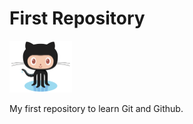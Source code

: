 # First Repository

<img src="github-logo.png" alt="Logo Github" style="width:100px" />

My first repository to learn Git and Github.
